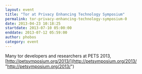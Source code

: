 ```yaml
---
layout: event
title: "Tor at Privacy Enhancing Technology Symposium"
permalink: tor-privacy-enhancing-technology-symposium-0
date: 2013-04-23 10:18:25
startdate: 2013-07-10 05:00:00
enddate: 2013-07-12 05:59:00
author: phobos
category: event
---
```


Many tor developers and researchers at PETS 2013, [http://petsymposium.org/2013/](http://petsymposium.org/2013/ "http://petsymposium.org/2013/")
